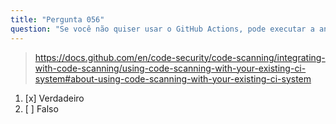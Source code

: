 ```yaml
---
title: "Pergunta 056"
question: "Se você não quiser usar o GitHub Actions, pode executar a análise de código em um sistema CI externo e, em seguida, enviar os resultados para o GitHub."
---
```



> https://docs.github.com/en/code-security/code-scanning/integrating-with-code-scanning/using-code-scanning-with-your-existing-ci-system#about-using-code-scanning-with-your-existing-ci-system
1. [x] Verdadeiro  
1. [ ] Falso  
